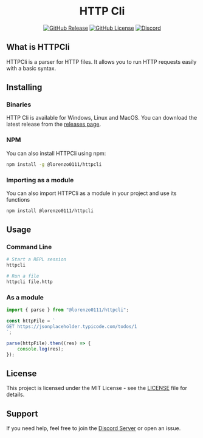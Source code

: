 <div align="center">

# HTTP Cli

[![GitHub Release](https://img.shields.io/github/v/release/Lorenzo0111/HTTPCLI)](https://github.com/Lorenzo0111/HTTPCLI/releases/latest)
[![GitHub License](https://img.shields.io/github/license/Lorenzo0111/HTTPCLI)](LICENSE)
[![Discord](https://img.shields.io/discord/1088775598337433662)](https://discord.gg/HT47UQXBqG)

</div>

## What is HTTPCli

HTTPCli is a parser for HTTP files. It allows you to run HTTP requests easily with a basic syntax.

## Installing

### Binaries
HTTP Cli is available for Windows, Linux and MacOS. You can download the latest release from the [releases page](https://github.com/Lorenzo0111/HTTPCLI/releases/latest).

### NPM
You can also install HTTPCli using npm:
```bash
npm install -g @lorenzo0111/httpcli
```
### Importing as a module
You can also import HTTPCli as a module in your project and use its functions

```bash
npm install @lorenzo0111/httpcli
```

## Usage

### Command Line
```bash
# Start a REPL session
httpcli

# Run a file
httpcli file.http
```

### As a module
```javascript
import { parse } from "@lorenzo0111/httpcli";

const httpFile = `
GET https://jsonplaceholder.typicode.com/todos/1
`;

parse(httpFile).then((res) => {
    console.log(res);
});
```

## License

This project is licensed under the MIT License - see the [LICENSE](LICENSE) file for details.

## Support

If you need help, feel free to join the [Discord Server](https://discord.gg/HT47UQXBqG) or open an issue.